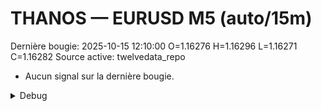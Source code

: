 # THANOS — EURUSD M5 (auto/15m)
Dernière bougie: 2025-10-15 12:10:00  O=1.16276  H=1.16296  L=1.16271  C=1.16282
Source active: twelvedata_repo

- Aucun signal sur la dernière bougie.

<details><summary>Debug</summary>

- TD_API_KEY manquant.

</details>